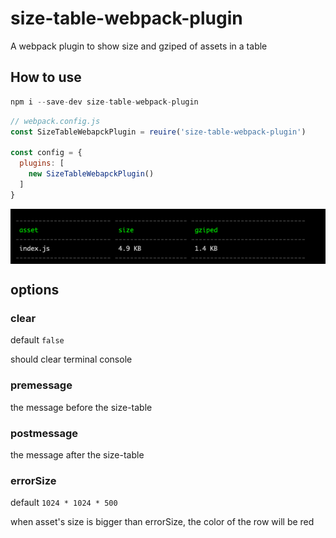 # size-table-webpack-plugin
A webpack plugin to show size and gziped of assets in a table


## How to use

```js
npm i --save-dev size-table-webpack-plugin
```

```js
// webpack.config.js
const SizeTableWebapckPlugin = reuire('size-table-webpack-plugin')

const config = {
  plugins: [
    new SizeTableWebapckPlugin()
  ]
}
```

<img  width="700" align="center" src="./screenshot.png" />


## options
### clear

default `false`

should clear terminal console

### premessage

the message before the size-table

### postmessage

the message after the size-table

### errorSize

default `1024 * 1024 * 500`

when asset's size is bigger than errorSize, the color of the row will be red
